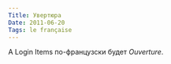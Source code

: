 ```yaml
---
Title: Увертюра
Date: 2011-06-20
Tags: le française
---
```


<div class="text">А Login Items по-французски будет <i>Ouverture</i>.</div>